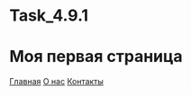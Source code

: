 # Task_4.9.1
# Моя первая страница
[Главная](/pages/index.html)
[О нас](/pages/about.html)
[Контакты](/pages/contacts.html)
